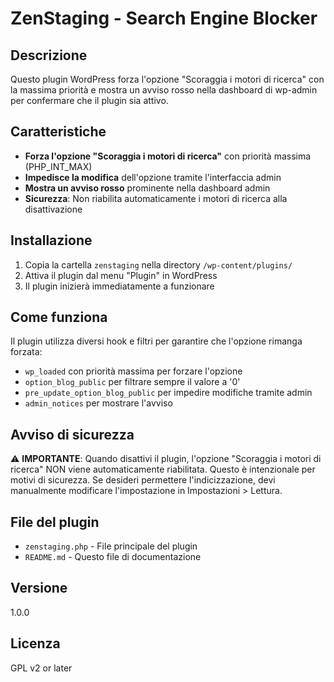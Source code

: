 # ZenStaging - Search Engine Blocker

## Descrizione

Questo plugin WordPress forza l'opzione "Scoraggia i motori di ricerca" con la massima priorità e mostra un avviso rosso nella dashboard di wp-admin per confermare che il plugin sia attivo.

## Caratteristiche

- **Forza l'opzione "Scoraggia i motori di ricerca"** con priorità massima (PHP_INT_MAX)
- **Impedisce la modifica** dell'opzione tramite l'interfaccia admin
- **Mostra un avviso rosso** prominente nella dashboard admin
- **Sicurezza**: Non riabilita automaticamente i motori di ricerca alla disattivazione

## Installazione

1. Copia la cartella `zenstaging` nella directory `/wp-content/plugins/`
2. Attiva il plugin dal menu "Plugin" in WordPress
3. Il plugin inizierà immediatamente a funzionare

## Come funziona

Il plugin utilizza diversi hook e filtri per garantire che l'opzione rimanga forzata:

- `wp_loaded` con priorità massima per forzare l'opzione
- `option_blog_public` per filtrare sempre il valore a '0'
- `pre_update_option_blog_public` per impedire modifiche tramite admin
- `admin_notices` per mostrare l'avviso

## Avviso di sicurezza

⚠️ **IMPORTANTE**: Quando disattivi il plugin, l'opzione "Scoraggia i motori di ricerca" NON viene automaticamente riabilitata. Questo è intenzionale per motivi di sicurezza. Se desideri permettere l'indicizzazione, devi manualmente modificare l'impostazione in Impostazioni > Lettura.

## File del plugin

- `zenstaging.php` - File principale del plugin
- `README.md` - Questo file di documentazione

## Versione

1.0.0

## Licenza

GPL v2 or later
